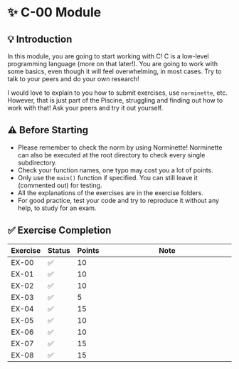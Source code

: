 # ✨ C-00 Module

## 💡 Introduction

In this module, you are going to start working with C! C is a low-level programming
language (more on that later!). You are going to work with some basics, even though
it will feel overwhelming, in most cases. Try to talk to your peers and do your own
research!

I would love to explain to you how to submit exercises, use `norminette`, etc.
However, that is just part of the Piscine, struggling and finding out how to
work with that! Ask your peers and try it out yourself.

## ⚠️ Before Starting
- Please remember to check the norm by using Norminette! Norminette can also be
  executed at the root directory to check every single subdirectory.
- Check your function names, one typo may cost you a lot of points.
- Only use the `main()` function if specified. You can still leave it (commented out)
  for testing.
- All the explanations of the exercises are in the exercise folders.
- For good practice, test your code and try to reproduce it without any help, to study for an exam.

## ✅ Exercise Completion

| Exercise | Status | Points | Note                         |
|----------|--------|--------|------------------------------|
| EX-00    | ✅      | 10     | <img width="441" height="1"> |
| EX-01    | ✅      | 10     |                              |
| EX-02    | ✅      | 10     |                              |
| EX-03    | ✅      | 5      |                              |
| EX-04    | ✅      | 15     |                              |
| EX-05    | ✅      | 10     |                              |
| EX-06    | ✅      | 10     |                              |
| EX-07    | ✅      | 15     |                              |
| EX-08    | ✅      | 15     |                              |